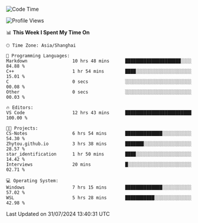 <!--START_SECTION:waka-->
![Code Time](http://img.shields.io/badge/Code%20Time-1%2C880%20hrs%202%20mins-blue)

![Profile Views](http://img.shields.io/badge/Profile%20Views-5-blue)

📊 **This Week I Spent My Time On** 

```text
🕑︎ Time Zone: Asia/Shanghai

💬 Programming Languages: 
Markdown                 10 hrs 48 mins      █████████████████████░░░░   84.88 % 
C++                      1 hr 54 mins        ████░░░░░░░░░░░░░░░░░░░░░   15.01 % 
C                        0 secs              ░░░░░░░░░░░░░░░░░░░░░░░░░   00.08 % 
Other                    0 secs              ░░░░░░░░░░░░░░░░░░░░░░░░░   00.03 % 

🔥 Editors: 
VS Code                  12 hrs 43 mins      █████████████████████████   100.00 % 

🐱‍💻 Projects: 
CS-Notes                 6 hrs 54 mins       ██████████████░░░░░░░░░░░   54.30 % 
Zhytou.github.io         3 hrs 38 mins       ███████░░░░░░░░░░░░░░░░░░   28.57 % 
star_identification      1 hr 50 mins        ████░░░░░░░░░░░░░░░░░░░░░   14.42 % 
Interviews               20 mins             █░░░░░░░░░░░░░░░░░░░░░░░░   02.71 % 

💻 Operating System: 
Windows                  7 hrs 15 mins       ██████████████░░░░░░░░░░░   57.02 % 
WSL                      5 hrs 28 mins       ███████████░░░░░░░░░░░░░░   42.98 % 
```


 Last Updated on 31/07/2024 13:40:31 UTC
<!--END_SECTION:waka-->